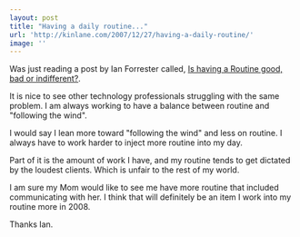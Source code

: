```yaml
---
layout: post
title: "Having a daily routine..."
url: 'http://kinlane.com/2007/12/27/having-a-daily-routine/'
image: ''
---
```


Was just reading a post by Ian Forrester called, [Is having a Routine good, bad or indifferent?][1].

It is nice to see other technology professionals struggling with the same problem. I am always working to have a balance between routine and "following the wind".

I would say I lean more toward "following the wind" and less on routine. I always have to work harder to inject more routine into my day.

Part of it is the amount of work I have, and my routine tends to get dictated by the loudest clients. Which is unfair to the rest of my world.

I am sure my Mom would like to see me have more routine that included communicating with her. I think that will definitely be an item I work into my routine more in 2008.

Thanks Ian.

   [1]: http://www.cubicgarden.com/blojsom/blog/cubicgarden/just%20life/?permalink=Is-having-a-Routine-good-bad-or-indifferent.html
